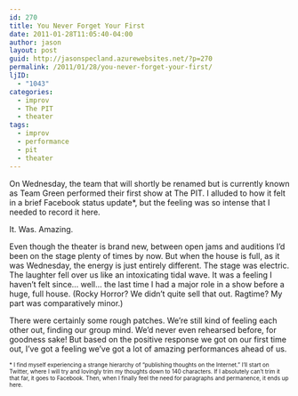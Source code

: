 ```yaml
---
id: 270
title: You Never Forget Your First
date: 2011-01-28T11:05:40-04:00
author: jason
layout: post
guid: http://jasonspecland.azurewebsites.net/?p=270
permalink: /2011/01/28/you-never-forget-your-first/
ljID:
  - "1043"
categories:
  - improv
  - The PIT
  - theater
tags:
  - improv
  - performance
  - pit
  - theater
---
```

On Wednesday, the team that will shortly be renamed but is currently known as Team Green performed their first show at The PIT. I alluded to how it felt in a brief Facebook status update*, but the feeling was so intense that I needed to record it here.

It. Was. Amazing.

Even though the theater is brand new, between open jams and auditions I&#8217;d been on the stage plenty of times by now. But when the house is full, as it was Wednesday, the energy is just entirely different. The stage was electric. The laughter fell over us like an intoxicating tidal wave. It was a feeling I haven&#8217;t felt since&#8230; well&#8230; the last time I had a major role in a show before a huge, full house. (Rocky Horror? We didn&#8217;t quite sell that out. Ragtime? My part was comparatively minor.)

There were certainly some rough patches. We&#8217;re still kind of feeling each other out, finding our group mind. We&#8217;d never even rehearsed before, for goodness sake! But based on the positive response we got on our first time out, I&#8217;ve got a feeling we&#8217;ve got a lot of amazing performances ahead of us.

<font size=-5>* I find myself experiencing a strange hierarchy of &#8220;publishing thoughts on the Internet.&#8221; I&#8217;ll start on Twitter, where I will try and lovingly trim my thoughts down to 140 characters. If I absolutely can&#8217;t trim it that far, it goes to Facebook. Then, when I finally feel the need for paragraphs and permanence, it ends up here.</font>